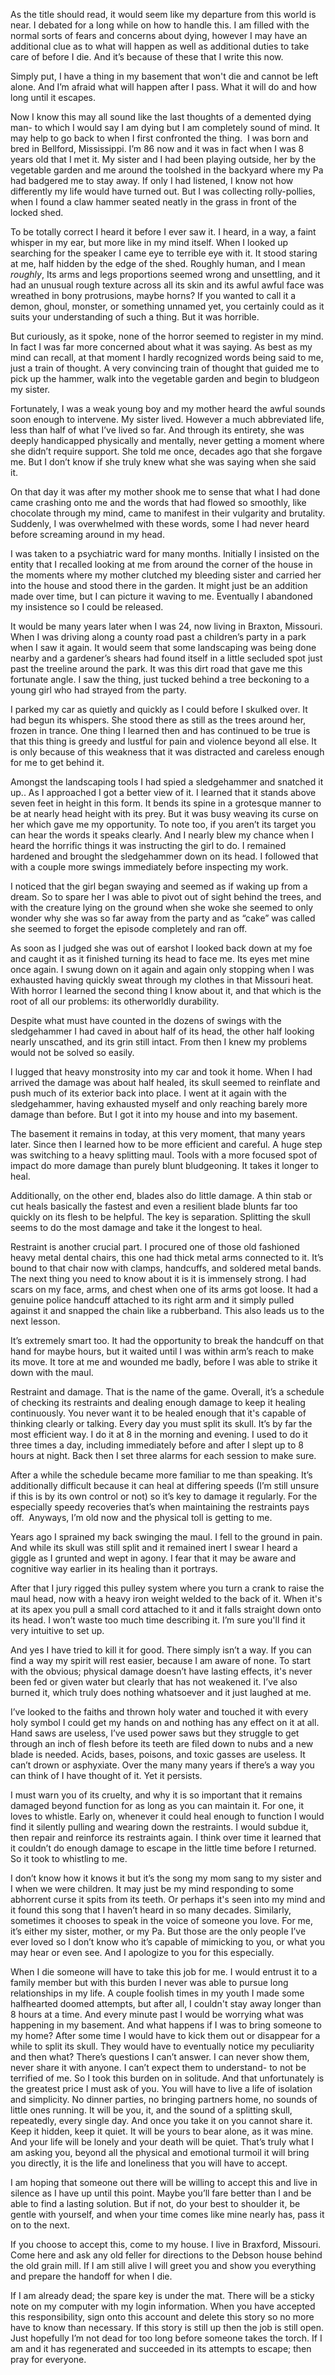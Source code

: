 As the title should read, it would seem like my departure from this world is near. I debated for a long while on how to handle this. I am filled with the normal sorts of fears and concerns about dying, however I may have an additional clue as to what will happen as well as additional duties to take care of before I die. And it’s because of these that I write this now. 

Simply put, I have a thing in my basement that won't die and cannot be left alone. And I’m afraid what will happen after I pass. What it will do and how long until it escapes.

Now I know this may all sound like the last thoughts of a demented dying man- to which I would say I am dying but I am completely sound of mind. It may help to go back to when I first confronted the thing.  I was born and bred in Bellford, Mississippi. I’m 86 now and it was in fact when I was 8 years old that I met it. My sister and I had been playing outside, her by the vegetable garden and me around the toolshed in the backyard where my Pa had badgered me to stay away. If only I had listened, I know not how differently my life would have turned out. But I was collecting rolly-pollies, when I found a claw hammer seated neatly in the grass in front of the locked shed. 

To be totally correct I heard it before I ever saw it. I heard, in a way, a faint whisper in my ear, but more like in my mind itself. When I looked up searching for the speaker I came eye to terrible eye with it. It stood staring at me, half hidden by the edge of the shed. Roughly human, and I mean *roughly*, Its arms and legs proportions seemed wrong and unsettling, and it had an unusual rough texture across all its skin and its awful awful face was wreathed in bony protrusions, maybe horns? If you wanted to call it a demon, ghoul, monster, or something unnamed yet, you certainly could as it suits your understanding of such a thing. But it was horrible.

But curiously, as it spoke, none of the horror seemed to register in my mind. In fact I was far more concerned about what it was saying. As best as my mind can recall, at that moment I hardly recognized words being said to me, just a train of thought. A very convincing train of thought that guided me to pick up the hammer, walk into the vegetable garden and begin to bludgeon my sister. 

Fortunately, I was a weak young boy and my mother heard the awful sounds soon enough to intervene. My sister lived. However a much abbreviated life, less than half of what I’ve lived so far. And through its entirety, she was deeply handicapped physically and mentally, never getting a moment where she didn’t require support. She told me once, decades ago that she forgave me. But I don’t know if she truly knew what she was saying when she said it. 

On that day it was after my mother shook me to sense that what I had done came crashing onto me and the words that had flowed so smoothly, like chocolate through my mind, came to manifest in their vulgarity and brutality. Suddenly, I was overwhelmed with these words, some I had never heard before screaming around in my head. 

I was taken to a psychiatric ward for many months. Initially I insisted on the entity that I recalled looking at me from around the corner of the house in the moments where my mother clutched my bleeding sister and carried her into the house and stood there in the garden. It might just be an addition made over time, but I can picture it waving to me. Eventually I abandoned my insistence so I could be released. 

It would be many years later when I was 24, now living in Braxton, Missouri. When I was driving along a county road past a children’s party in a park when I saw it again. It would seem that some landscaping was being done nearby and a gardener’s shears had found itself in a little secluded spot just past the treeline around the park. It was this dirt road that gave me this fortunate angle. I saw the thing, just tucked behind a tree beckoning to a young girl who had strayed from the party. 

I parked my car as quietly and quickly as I could before I skulked over. It had begun its whispers. She stood there as still as the trees around her, frozen in trance. One thing I learned then and has continued to be true is that this thing is greedy and lustful for pain and violence beyond all else. It is only because of this weakness that it was distracted and careless enough for me to get behind it. 

Amongst the landscaping tools I had spied a sledgehammer and snatched it up.. As I approached I got a better view of it. I learned that it stands above seven feet in height in this form. It bends its spine in a grotesque manner to be at nearly head height with its prey. But it was busy weaving its curse on her which gave me my opportunity. To note too, if you aren’t its target you can hear the words it speaks clearly. And I nearly blew my chance when I heard the horrific things it was instructing the girl to do. I remained hardened and brought the sledgehammer down on its head. I followed that with a couple more swings immediately before inspecting my work. 

I noticed that the girl began swaying and seemed as if waking up from a dream. So to spare her I was able to pivot out of sight behind the trees, and with the creature lying on the ground when she woke she seemed to only wonder why she was so far away from the party and as “cake” was called she seemed to forget the episode completely and ran off. 

As soon as I judged she was out of earshot I looked back down at my foe and caught it as it finished turning its head to face me. Its eyes met mine once again. I swung down on it again and again only stopping when I was exhausted having quickly sweat through my clothes in that Missouri heat. With horror I learned the second thing I know about it, and that which is the root of all our problems: its otherworldly durability. 

Despite what must have counted in the dozens of swings with the sledgehammer I had caved in about half of its head, the other half looking nearly unscathed, and its grin still intact. From then I knew my problems would not be solved so easily. 

I lugged that heavy monstrosity into my car and took it home. When I had arrived the damage was about half healed, its skull seemed to reinflate and push much of its exterior back into place. I went at it again with the sledgehammer, having exhausted myself and only reaching barely more damage than before. But I got it into my house and into my basement.

The basement it remains in today, at this very moment, that many years later. Since then I learned how to be more efficient and careful. A huge step was switching to a heavy splitting maul. Tools with a more focused spot of impact do more damage than purely blunt bludgeoning. It takes it longer to heal. 

Additionally, on the other end, blades also do little damage. A thin stab or cut heals basically the fastest and even a resilient blade blunts far too quickly on its flesh to be helpful. The key is separation. Splitting the skull seems to do the most damage and take it the longest to heal. 

Restraint is another crucial part. I procured one of those old fashioned heavy metal dental chairs, this one had thick metal arms connected to it. It’s bound to that chair now with clamps, handcuffs, and soldered metal bands. The next thing you need to know about it is it is immensely strong. I had scars on my face, arms, and chest when one of its arms got loose. It had a genuine police handcuff attached to its right arm and it simply pulled against it and snapped the chain like a rubberband. This also leads us to the next lesson. 

It’s extremely smart too. It had the opportunity to break the handcuff on that hand for maybe hours, but it waited until I was within arm’s reach to make its move. It tore at me and wounded me badly, before I was able to strike it down with the maul. 

Restraint and damage. That is the name of the game. Overall, it’s a schedule of checking its restraints and dealing enough damage to keep it healing continuously. You never want it to be healed enough that it's capable of thinking clearly or talking. Every day you must split its skull. It’s by far the most efficient way. I do it at 8 in the morning and evening. I used to do it three times a day, including immediately before and after I slept up to 8 hours at night. Back then I set three alarms for each session to make sure. 

After a while the schedule became more familiar to me than speaking. It’s additionally difficult because it can heal at differing speeds (I’m still unsure if this is by its own control or not) so it’s key to damage it regularly. For the especially speedy recoveries that’s when maintaining the restraints pays off.  Anyways, I’m old now and the physical toll is getting to me. 

Years ago I sprained my back swinging the maul. I fell to the ground in pain. And while its skull was still split and it remained inert I swear I heard a giggle as I grunted and wept in agony. I fear that it may be aware and cognitive way earlier in its healing than it portrays.

After that I jury rigged this pulley system where you turn a crank to raise the maul head, now with a heavy iron weight welded to the back of it. When it's at its apex you pull a small cord attached to it and it falls straight down onto its head. I won’t waste too much time describing it. I’m sure you'll find it very intuitive to set up.

And yes I have tried to kill it for good. There simply isn’t a way. If you can find a way my spirit will rest easier, because I am aware of none. To start with the obvious; physical damage doesn’t have lasting effects, it's never been fed or given water but clearly that has not weakened it. I’ve also burned it, which truly does nothing whatsoever and it just laughed at me. 

I’ve looked to the faiths and thrown holy water and touched it with every holy symbol I could get my hands on and nothing has any effect on it at all. Hand saws are useless, I’ve used power saws but they struggle to get through an inch of flesh before its teeth are filed down to nubs and a new blade is needed. Acids, bases, poisons, and toxic gasses are useless. It can’t drown or asphyxiate. Over the many many years if there’s a way you can think of I have thought of it. Yet it persists. 

I must warn you of its cruelty, and why it is so important that it remains damaged beyond function for as long as you can maintain it. For one, it loves to whistle. Early on, whenever it could heal enough to function I would find it silently pulling and wearing down the restraints. I would subdue it, then repair and reinforce its restraints again. I think over time it learned that it couldn’t do enough damage to escape in the little time before I returned. So it took to whistling to me. 

I don’t know how it knows it but it’s the song my mom sang to my sister and I when we were children. It may just be my mind responding to some abhorrent curse it spits from its teeth. Or perhaps it's seen into my mind and it found this song that I haven’t heard in so many decades. Similarly, sometimes it chooses to speak in the voice of someone you love. For me, it’s either my sister, mother, or my Pa. But those are the only people I’ve ever loved so I don’t know who it’s capable of mimicking to you, or what you may hear or even see. And I apologize to you for this especially.  

When I die someone will have to take this job for me. I would entrust it to a family member but with this burden I never was able to pursue long relationships in my life. A couple foolish times in my youth I made some halfhearted doomed attempts, but after all, I couldn't stay away longer than 8 hours at a time. And every minute past I would be worrying what was happening in my basement. And what happens if I was to bring someone to my home? After some time I would have to kick them out or disappear for a while to split its skull. They would have to eventually notice my peculiarity and then what? There’s questions I can’t answer. I can never show them, never share it with anyone. I can’t expect them to understand- to not be terrified of me. So I took this burden on in solitude. And that unfortunately is the greatest price I must ask of you. You will have to live a life of isolation and simplicity. No dinner parties, no bringing partners home, no sounds of little ones running. It will be you, it, and the sound of a splitting skull, repeatedly, every single day. And once you take it on you cannot share it. Keep it hidden, keep it quiet. It will be yours to bear alone, as it was mine. And your life will be lonely and your death will be quiet. That’s truly what I am asking you, beyond all the physical and emotional turmoil it will bring you directly, it is the life and loneliness that you will have to accept. 

I am hoping that someone out there will be willing to accept this and live in silence as I have up until this point. Maybe you’ll fare better than I and be able to find a lasting solution. But if not, do your best to shoulder it, be gentle with yourself, and when your time comes like mine nearly has, pass it on to the next. 

If you choose to accept this, come to my house. I live in Braxford, Missouri. Come here and ask any old feller for directions to the Debson house behind the old grain mill. If I am still alive I will greet you and show you everything and prepare the handoff for when I die.

If I am already dead; the spare key is under the mat. There will be a sticky note on my computer with my login information. When you have accepted this responsibility, sign onto this account and delete this story so no more have to know than necessary. If this story is still up then the job is still open. Just hopefully I’m not dead for too long before someone takes the torch. If I am and it has regenerated and succeeded in its attempts to escape; then pray for everyone.